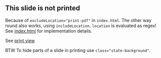 ## This slide is not printed

Because of `excludeLocation="print-pdf"` in `index.html`.
The other way round also works, using `includeLocation`.
`location` is evaluated as regex!
See [index.html](https://github.com/cloudogu/reveal.js-docker/blob/master/index.html) for implementation details.

See [print view](?print-pdf#/)

BTW To hide parts of a slide in printing use `class="state-background"`.